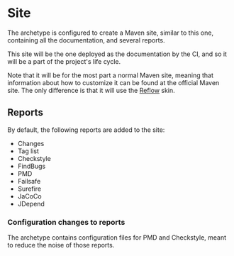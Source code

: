 # Site

The archetype is configured to create a Maven site, similar to this one, containing all the documentation, and several reports.

This site will be the one deployed as the documentation by the CI, and so it will be a part of the project's life cycle.

Note that it will be for the most part a normal Maven site, meaning that information about how to customize it can be found at the official Maven site. The only difference is that it will use the [Reflow](http://github.com/andriusvelykis/reflow-maven-skin) skin.

## Reports

By default, the following reports are added to the site:

- Changes
- Tag list
- Checkstyle
- FindBugs
- PMD
- Failsafe
- Surefire
- JaCoCo
- JDepend

### Configuration changes to reports

The archetype contains configuration files for PMD and Checkstyle, meant to reduce the noise of those reports.